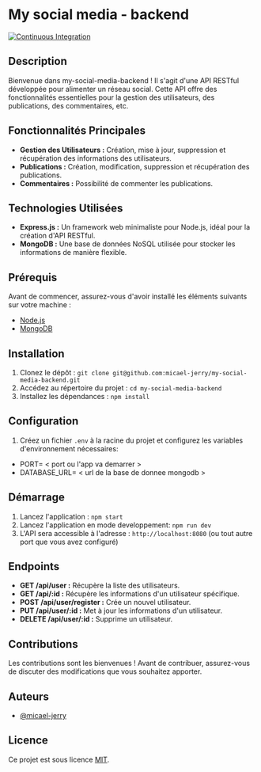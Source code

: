 # My social media - backend

[![Continuous Integration](https://github.com/SignCraft2024/signcraft/actions/workflows/CI.yml/badge.svg)](https://github.com/micael-jerry/my-social-media-backend/blob/dev/.github/workflows/ci.yml)

## Description

Bienvenue dans my-social-media-backend ! Il s'agit d'une API RESTful développée pour alimenter un réseau social. Cette API offre des fonctionnalités essentielles pour la gestion des utilisateurs, des publications, des commentaires, etc.

## Fonctionnalités Principales

- **Gestion des Utilisateurs :** Création, mise à jour, suppression et récupération des informations des utilisateurs.
- **Publications :** Création, modification, suppression et récupération des publications.
- **Commentaires :** Possibilité de commenter les publications.

## Technologies Utilisées

- **Express.js :** Un framework web minimaliste pour Node.js, idéal pour la création d'API RESTful.
- **MongoDB :** Une base de données NoSQL utilisée pour stocker les informations de manière flexible.

## Prérequis

Avant de commencer, assurez-vous d'avoir installé les éléments suivants sur votre machine :

- [Node.js](https://nodejs.org/)
- [MongoDB](https://www.mongodb.com/)

## Installation

1. Clonez le dépôt : `git clone git@github.com:micael-jerry/my-social-media-backend.git`
2. Accédez au répertoire du projet : `cd my-social-media-backend`
3. Installez les dépendances : `npm install`

## Configuration

1. Créez un fichier `.env` à la racine du projet et configurez les variables d'environnement nécessaires:

- PORT= < port ou l'app va demarrer >
- DATABASE_URL= < url de la base de donnee mongodb >

## Démarrage

1. Lancez l'application : `npm start`
2. Lancez l'application en mode developpement: `npm run dev`
3. L'API sera accessible à l'adresse : `http://localhost:8080` (ou tout autre port que vous avez configuré)

## Endpoints

- **GET /api/user :** Récupère la liste des utilisateurs.
- **GET /api/:id :** Récupère les informations d'un utilisateur spécifique.
- **POST /api/user/register :** Crée un nouvel utilisateur.
- **PUT /api/user/:id :** Met à jour les informations d'un utilisateur.
- **DELETE /api/user/:id :** Supprime un utilisateur.

## Contributions

Les contributions sont les bienvenues ! Avant de contribuer, assurez-vous de discuter des modifications que vous souhaitez apporter.

## Auteurs

- [@micael-jerry](https://github.com/micael-jerry)

## Licence

Ce projet est sous licence [MIT](LICENSE).
